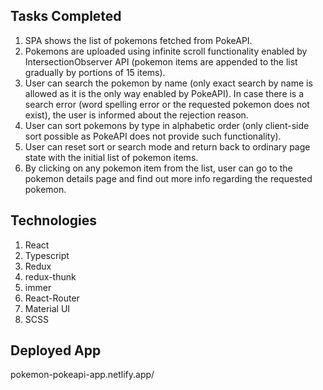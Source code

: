 ## Tasks Completed

1. SPA shows the list of pokemons fetched from PokeAPI. 
2. Pokemons are uploaded using infinite scroll functionality enabled by IntersectionObserver API (pokemon items are appended to the list gradually by portions of 15 items).
3. User can search the pokemon by name (only exact search by name is allowed as it is the only way enabled by PokeAPI). In case there is a search error (word spelling error or the requested pokemon does not exist), the user is informed about the rejection reason.
4. User can sort pokemons by type in alphabetic order (only client-side sort possible as PokeAPI does not provide such functionality).
5. User can reset sort or search mode and return back to ordinary page state with the initial list of pokemon items.
6. By clicking on any pokemon item from the list, user can go to the pokemon details page and find out more info regarding the requested pokemon.

## Technologies

1. React
2. Typescript
3. Redux
4. redux-thunk
5. immer
6. React-Router
7. Material UI
8. SCSS

## Deployed App

pokemon-pokeapi-app.netlify.app/
